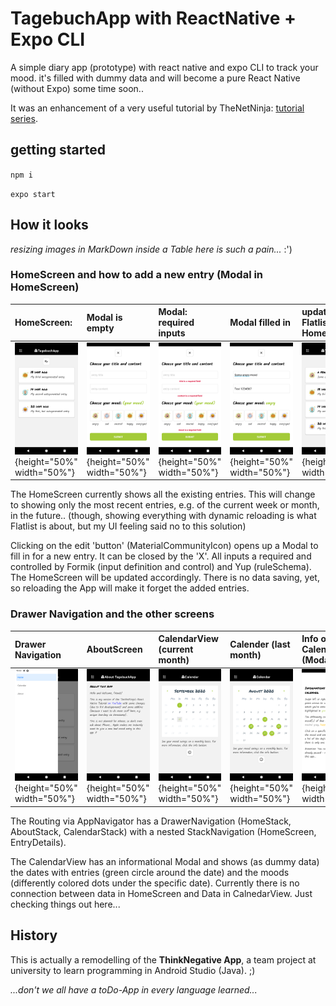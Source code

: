 # TagebuchApp with ReactNative + Expo CLI

A simple diary app (prototype) with react native and expo CLI to track your mood. it's filled with dummy data and will become a pure React Native (without Expo) some time soon..

It was an enhancement of a very useful tutorial by TheNetNinja: [tutorial series](https://www.youtube.com/watch?v=ur6I5m2nTvk&list=PL4cUxeGkcC9ixPU-QkScoRBVxtPPzVjrQ&index=1).


## getting started

`npm i`

`expo start`


## How it looks

*resizing images in MarkDown inside a Table here is such a pain...* :')


### HomeScreen and how to add a new entry (Modal in HomeScreen)

| HomeScreen: | Modal is empty | Modal: required inputs | Modal filled in | updated Flatlist in HomeScreen |
|:------------|:---------------|:-----------------------|:----------------|:-------------------------------|
| ![alt text](https://github.com/anneKoethke/tagebuch/blob/master/assets/examplePics/01-HomeScreen.png "HomeScreen with Flatlist"){height="50%" width="50%"} | ![alt text](https://github.com/anneKoethke/tagebuch/blob/master/assets/examplePics/02-ModalEntryFrom_empty.png "Modal = EntryForm"){height="50%" width="50%"} |![alt text](https://github.com/anneKoethke/tagebuch/blob/master/assets/examplePics/03-ModalEntryForm_required.png "required"){height="50%" width="50%"} | ![alt text](https://github.com/anneKoethke/tagebuch/blob/master/assets/examplePics/04-ModalEntryForm_with_data.png "dummy data inserted" ){height="50%" width="50%"} | ![alt text](https://github.com/anneKoethke/tagebuch/blob/master/assets/examplePics/05-updated_HomeScreen.png){height="50%" width="50%"} | ![alt text](){height="50%" width="50%"} |

The HomeScreen currently shows all the existing entries. This will change to showing only the most recent entries, e.g. of the current week or month, in the future.. (though, showing everything with dynamic reloading is what Flatlist is about, but my UI feeling said no to this solution)

Clicking on the edit 'button' (MaterialCommunityIcon) opens up a Modal to fill in for a new entry. It can be closed by the 'X'. All inputs a required and controlled by Formik (input definition and control) and Yup (ruleSchema). The HomeScreen will be updated accordingly. There is no data saving, yet, so reloading the App will make it forget the added entries.


### Drawer Navigation and the other screens

| Drawer Navigation | AboutScreen | CalendarView (current month) | Calender (last month)  | Info on CalendarView (Modal) | HomeScreen: EntryDetails |
|:------------------|:------------|:-----------------------------|:-----------------------|:-----------------------------|:-------------------------|
| ![alt text](https://github.com/anneKoethke/tagebuch/blob/master/assets/examplePics/06-DrawerNavigation.png "DrawerNavigation"){height="50%" width="50%"} | ![alt text](https://github.com/anneKoethke/tagebuch/blob/master/assets/examplePics/07-AboutScreen.png "AboutScreen"){height="50%" width="50%"} |![alt text](https://github.com/anneKoethke/tagebuch/blob/master/assets/examplePics/08-CalendarView.png "CalendarView - current month"){height="50%" width="50%"} | ![alt text](https://github.com/anneKoethke/tagebuch/blob/master/assets/examplePics/09-CalendarView_last_month.png "last month"){height="50%" width="50%"} | ![alt text](https://github.com/anneKoethke/tagebuch/blob/master/assets/examplePics/10-ModalCalendarInfo.png "Info on CalendarView (Modal)"){height="50%" width="50%"} | ![alt text](https://github.com/anneKoethke/tagebuch/blob/master/assets/examplePics/09-CalendarView_last_month.png "last month"){height="50%" width="50%"} | ![alt text](https://github.com/anneKoethke/tagebuch/blob/master/assets/examplePics/11-EntryDetails.png "EntryDetails"){height="50%" width="50%"} |

The Routing via AppNavigator has a DrawerNavigation (HomeStack, AboutStack, CalendarStack) with a nested StackNavigation (HomeScreen, EntryDetails).

The CalendarView has an informational Modal and shows (as dummy data) the dates with entries (green circle around the date) and the moods (differently colored dots under the specific date). Currently there is no connection between data in HomeScreen and Data in CalnedarView. Just checking things out here...


## History

This is actually a remodelling of the **ThinkNegative App**, a team project at university to learn programming in Android Studio (Java). ;)

*...don't we all have a toDo-App in every language learned...*
